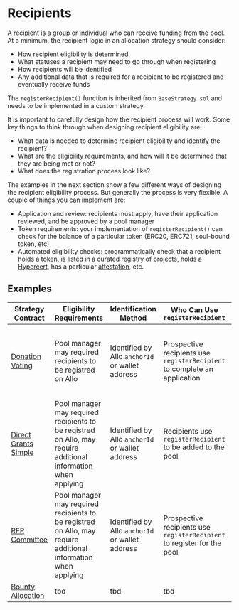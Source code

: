 # Recipients

A recipient is a group or individual who can receive funding from the pool. At
a minimum, the recipient logic in an allocation strategy should consider:

* How recipient eligibility is determined
* What statuses a recipient may need to go through when registering
* How recipients will be identified
* Any additional data that is required for a recipient to be registered and eventually receive funds

The `registerRecipient()` function is inherited from `BaseStrategy.sol` and
needs to be implemented in a custom strategy.

It is important to carefully design how the recipient process will work. Some
key things to think through when designing recipient eligibility are:

* What data is needed to determine recipient eligibility and identify
  the recipient?
* What are the eligibility requirements, and how will it be determined that 
  they are being met or not?
* What does the registration process look like? 

The examples in the next section show a few different ways of designing the
recipient eligibility process. But generally the process is very flexible.
A couple of things you can implement are:

* Application and review: recipients must apply, have their application
    reviewed, and be approved by a pool manager
* Token requirements: your implementation of `registerRecipient()` can check for
    the balance of a particular token (ERC20, ERC721, soul-bound token, etc)
* Automated eligibility checks: programmatically check that a recipient holds
    a token, is listed in a curated registry of projects, holds a [Hypercert](https://hypercerts.org/), has a particular [attestation](https://attest.sh/), etc.

## Examples

| Strategy Contract | Eligibility Requirements | Identification Method | Who Can Use `registerRecipient` |Registration Process 
| --- | --- | --- | --- | ---|
| [Donation Voting](https://github.com/allo-protocol/allo-v2/tree/main/contracts/strategies/donation-voting) | Pool manager may required recipients to be registred on Allo | Identified by Allo `anchorId` or wallet address | Prospective recipients use `registerRecipient` to complete an application | Pool managers review eligible applications and manually add them to the pool |
| [Direct Grants Simple](https://github.com/allo-protocol/allo-v2/tree/main/contracts/strategies/direct-grants-simple) | Pool manager may required recipients to be registred on Allo, may require additional information when applying | Identified by Allo `anchorId` or wallet address  | Recipients use `registerRecipient` to be added to the pool | All eligible registrations are automatically added to the pool |
| [RFP Committee](https://github.com/allo-protocol/allo-v2/tree/main/contracts/strategies/rfp-committee) | Pool manager may required recipients to be registred on Allo, may require additional information when applying | Identified by Allo `anchorId` or wallet address | Prospective recipients use `registerRecipient` to register for the pool | All eligible registrations are automatically added to the pool |
| [Bounty Allocation](https://github.com/allo-protocol/allo-v2) | tbd | tbd  | tbd | tbd |
